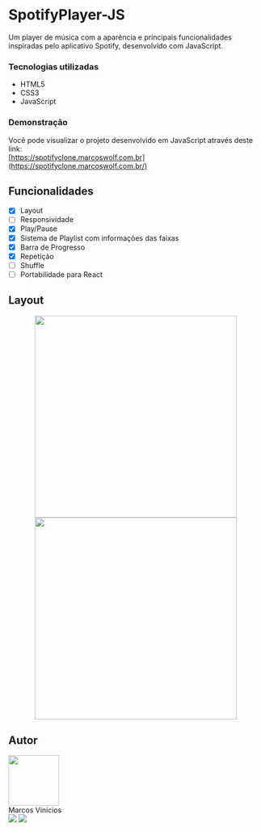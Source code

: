 # SpotifyPlayer-JS

   Um player de música com a aparência e principais funcionalidades inspiradas pelo aplicativo Spotify, desenvolvido com JavaScript.

### Tecnologias utilizadas

- HTML5
- CSS3
- JavaScript

### Demonstração

Você pode visualizar o projeto desenvolvido em JavaScript através deste link: <br />
[https://spotifyclone.marcoswolf.com.br](https://spotifyclone.marcoswolf.com.br/)

## Funcionalidades

- [X] Layout
- [ ] Responsividade
- [X] Play/Pause
- [X] Sistema de Playlist com informações das faixas
- [X] Barra de Progresso
- [X] Repetição
- [ ] Shuffle
- [ ] Portabilidade para React

## Layout

<p align="center">
  <img src="https://github.com/MarcosWolf/spotify-player/assets/26293082/dc2c2eba-740a-46e7-9f5d-832650d23ab6" width="400px">
  <img src="https://github.com/MarcosWolf/spotify-player/assets/26293082/f937b402-441a-496b-a035-18dda32a1bf6" width="400px">
</p>
 
## Autor

<a href="https://www.marcoswolf.com.br/">
<img style="width:100px" src="https://avatars.githubusercontent.com/u/26293082?v=4" alt=""/>
<br />    
</a>
Marcos Vinícios

<div>
<a href="mailto:contato@marcoswolf.com.br"><img src="https://img.shields.io/badge/Gmail-D14836?style=for-the-badge&logo=gmail&logoColor=white"/></a>
<a href="https://www.linkedin.com/in/marcoswolf/" target="_blank" rel="noopener noreferrer"><img src="https://img.shields.io/badge/LinkedIn-0077B5?style=for-the-badge&logo=linkedin&logoColor=white"/></a>
</div>
